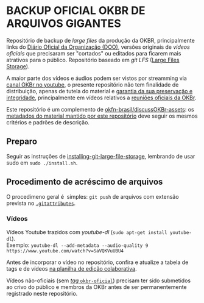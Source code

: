 # BACKUP OFICIAL OKBR DE ARQUIVOS GIGANTES

Repositório de backup de *large files* da produção da OKBR, principalmente links do [Diário Oficial da Organização (DOO)](http://doo.ok.org.br), versões originais de *videos oficiais* que precisaram ser "cortados" ou editados para ficarem mais atrativos para o público.  Repositório baseado em *git LFS* ([Large Files Storage](https://git-lfs.github.com/)). 

A maior parte dos vídeos e áudios podem ser vistos por streamming via [canal OKBr no youtube](https://www.youtube.com/user/okfnbr), o presente repositório não tem finalidade de distribuição, apenas de tutela do material e [garantia da sua preservação e integridade](https://en.wikipedia.org/wiki/Digital_preservation), principalmente em vídeos relativos a [reuniões oficiais da OKBr](https://discuss.okfn.org/tags/okbr-oficial).

Este repositório é um complemento de [okfn-brasil/discussOKBr-assets](https://github.com/okfn-brasil/discussOKBr-assets/blob/master/README.md): os [metadados do material mantido por este repositório](data/largefiles-metadata.csv) deve seguir os mesmos critérios e padrões de descrição. 

## Preparo
 
Seguir as instruções de [installing-git-large-file-storage](https://help.github.com/articles/installing-git-large-file-storage/), lembrando de usar sudo em `sudo ./install.sh`.

## Procedimento de acréscimo de arquivos
O procedimeno geral é  simples: `git push` de arquivos com extensão prevista no [`.gitattributes`](.gitattributes). 

### Vídeos

Vídeos Youtube trazidos com *youtube-dl* (`sudo apt-get install youtube-dl`). <br/>Exemplo: `youtube-dl --add-metadata --audio-quality 9 https://www.youtube.com/watch?v=SaVQKVuUBU4`

Antes de incorporar o vídeo no repositório, confira e atualize a tabela de tags e de vídeos [na planilha de edição colaborativa](https://docs.google.com/spreadsheets/d/1AK_GYMqoAl84nbrjbzSJXALOGKjfHlby_VOTS8tlnIM/edit#gid=298639303). 

Vídeos não-oficiais (sem [*tag* `okbr-oficial`](https://github.com/okfn-brasil/discussOKBr-assets/blob/master/data/tag.csv)) precisam ter sido submetidos ao crivo do público e membros da OKBr antes de ser permanentemente registrado neste repositório.


